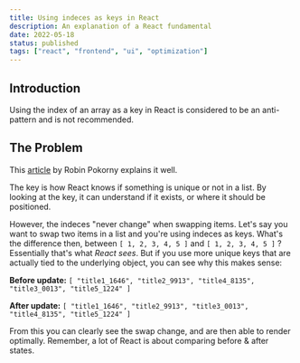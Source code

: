 ```yaml
---
title: Using indeces as keys in React
description: An explanation of a React fundamental
date: 2022-05-18
status: published
tags: ["react", "frontend", "ui", "optimization"]
---
```


## Introduction

Using the index of an array as a key in React is considered to be an anti-pattern and is not recommended.

## The Problem

This [article](https://robinpokorny.medium.com/index-as-a-key-is-an-anti-pattern-e0349aece318) by Robin Pokorny explains it well.

The key is how React knows if something is unique or not in a list. By looking at the key, it can understand if it exists, or where it should be positioned.

However, the indeces "never change" when swapping items. Let's say you want to swap two items in a list and you're using indeces as keys. What's the difference then, between
`[ 1, 2, 3, 4, 5 ]` and `[ 1, 2, 3, 4, 5 ]` ? Essentially that's what _React sees_. But if you use more unique keys that are actually tied to the underlying object, you can see why this makes sense:

**Before update:**
`[ "title1_1646", "title2_9913", "title4_8135", "title3_0013", "title5_1224" ]`

**After update:**
`[ "title1_1646", "title2_9913", "title3_0013", "title4_8135", "title5_1224" ] `

From this you can clearly see the swap change, and are then able to render optimally. Remember, a lot of React is about comparing before & after states.
